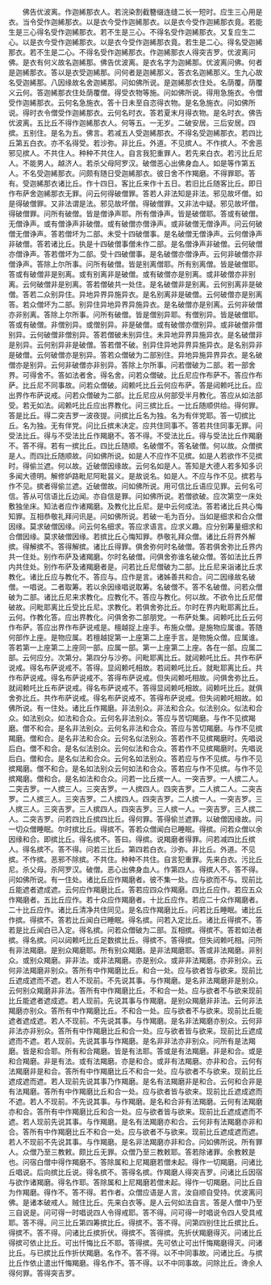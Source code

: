 <!-- { "loadSidebar": true } -->
　　佛告优波离。作迦絺那衣人。若浣染割截簪缀连缝二长一短时。应生三心用是衣。当令受作迦絺那衣。以是衣今受作迦絺那衣。以是衣今受作迦絺那衣竟。若能生是三心得名受作迦絺那衣。若不生是三心。不得名受作迦絺那衣。又复应生二心。以是衣今受作迦絺那衣。以是衣今受作迦絺那衣竟。若生是二心。得名受迦絺那衣。若不生是二心。不得名受作迦絺那衣。作迦絺那衣人得突吉罗。优波离问佛。是衣有何义故名迦絺那。佛告优波离。是衣名字为迦絺那。优波离问佛。何者是迦絺那衣。答以是衣受迦絺那。问何者是迦絺那义。答衣名迦絺那义。生九心故名受迦絺那。八因缘故名舍迦絺那。问如佛所说。是迦絺那衣住处。名荫覆。荫覆义云何。答迦絺那衣住处荫覆僧。得受衣物等施。问如佛所说。得用急施衣。令僧受作迦絺那衣。云何名急施衣。答十日未至自恣得衣物。是名急施衣。问如佛所说。得时衣令僧受作迦絺那衣。云何名时衣。答若夏末月得衣物。是名时衣。佛告优波离。五比丘不得作迦絺那衣人。何等五。一无岁。二破安居。三后安居。四摈。五别住。是名为五。佛言。若减五人受迦絺那衣。不得名受迦絺那衣。若四比丘第五白衣。亦不名得受。若沙弥。非比丘。外道。不见摈人。不作摈人。不舍恶邪见摈人。不共住人。种种不共住人。自言我犯重罪人。若先来白衣。若污比丘尼人。不能男人。越济人。若杀父母阿罗汉。破僧恶心出佛身血人。如是等作第五人。不名受迦絺那衣。问颇有随日受迦絺那衣。彼日舍不作羯磨。不得罪耶。答有。受迦絺那衣诸比丘。作十四日。客比丘来作十五日。若旧比丘随客比丘。即日作布萨舍迦絺那衣无罪。问云何得破僧罪。答若人非法知是非法。邪见故坏僧。如是得破僧罪。又非法谓是法。邪见故坏僧。得破僧罪。又非法中疑。邪见故坏僧。得破僧罪。问所有破僧。皆是僧诤声耶。所有僧诤声。皆是破僧耶。答或有破僧。无僧诤声。或有僧诤声非破僧。或有破僧亦僧诤声。或非破僧无僧诤声。问云何破僧无僧诤声。答若僧坏为二部。未受十四破僧事。是名破僧无僧诤声。云何僧诤声非破僧。答若诸比丘。执是十四破僧事僧未作二部。是名僧诤声非破僧。云何破僧亦僧诤声。答若僧坏为二部。受十四破僧事。是名破僧亦僧诤声。云何非破僧亦非僧诤声。答除上尔所事。问所有破僧。皆是别离僧耶。所有别离僧。皆是破僧耶。答或有破僧非是别离。或有别离非是破僧。或有破僧亦是别离。或非破僧亦非别离。云何破僧非是别离。答若僧破共一处住。是名破僧非是别离。云何别离非是破僧。答若二众别异住。异地异界异施异衣。是名别离非是破僧。云何破僧亦是别离答。若众僧坏为二部。别异住异地异界异施异衣。是名破僧亦是别离。云何非破僧亦非别离。答除上尔所事。问所有破僧。皆是僧别异耶。有僧别异。皆是破僧耶。答或有破僧。非僧别异。或僧别异。非是破僧。或有破僧亦僧别异。或非破僧非僧别异。云何破僧非僧别异。答若僧破未别异住。未异地异界异施异衣。是名破僧非是别异。云何别异非是破僧。答若僧不破。别异住异地异界异施异衣。是名别异非是破僧。云何破僧亦是别异。答若众僧破为二部别住。异地异施异界异衣。是名破僧亦是别异。云何非破僧亦非别异。答除上尔所事。问若僧破为二部。若一部舍界。可得舍不。答如法者舍。得名舍。问若众僧破。比丘尼应作布萨不。答应作布萨。比丘尼不同事故。问若众僧破。闼赖吒比丘云何应布萨。答是闼赖吒比丘。应出界作布萨说戒。问若众僧破为二部。比丘尼应从何部受半月教化。答应从如法部受。若无如法。闼赖吒比丘应出界教化。问三摈比丘。一比丘随顺供给。得何罪。答是比丘。得二突吉罗一波夜提。问摈比丘名为独。名为有伴党耶。答一切摈比丘。名为独。无有伴党。问比丘摈未决定。应共住同事不。答若共住同事无罪。问受法比丘。得与不受法比丘作羯磨不。答不得。不受法比丘。得与受法比丘作羯磨不。答不得。若有一摈比丘。四比丘随顺。名破僧不。答名破僧。何以故。众僧摈是人。而四比丘随顺故。问如佛所说。如是人不应作不见摈。如是人若欲作不见摈时。得偷兰遮。何以故。近破僧因缘故。云何名如是人。答知是大德人若多知多识多闻大德明。解修妒路毗尼阿毗昙义。是故说名。如是人。不应与作不见。摈若与作不见。摈者得偷兰遮。近破僧故。问如佛所说。用可信比丘语应见罪。云何名可信。答从可信语比丘边闻。亦自信是罪。问如佛所说。若僧欲破。应次第空一床处敷独坐床。知法者应作诸羯磨。及教化比丘尼。是中云何成法。答若诸比丘共心悔知罪。互相恭敬礼拜问讯是。问如佛所说。若破一毛为百分。当如是细求和合众僧因缘。莫求破僧因缘。问云何名细求。答应求语言。应求义趣。应分别筹量细求和合僧因缘。莫求破僧因缘。若摈比丘心悔知罪。恭敬礼拜众僧。诸比丘将界外解摈。得解摈不。答得解摈。诸比丘得罪。俱舍弥何时名破僧。答若俱舍弥比丘界内共一住处。别作布萨及诸羯磨。尔时名破僧。问俱舍弥谁名破众僧。答如法比丘界内共住处。别作布萨及诸羯磨者是。问若比丘尼僧破为二部。比丘尼来诣诸比丘求教化。诸比丘应与教化不。答应与。应作是言。诸姊善共和合。问二因缘故名破僧。一唱说。二者取筹。若以余因缘唱说取筹。名破僧不。答不名破僧。问若众僧破为二部。诸比丘尼来求教化。应教化不。答应与教化。何以故。不欲令比丘尼僧破故。问毗耶离比丘受比丘尼。求教化。若俱舍弥比丘。尔时在界内毗耶离比丘。云何。作教化答。应出界教化。问俱舍弥二部朋党。一布萨处集。闼赖吒比丘云何作布萨。答应出界作布萨说戒是。檀越捉上座手。布施众僧。是施物应属谁。答随何部作上座。是物应属。若檀越捉第一上座第二上座手言。是物施众僧。应属谁。答若第一上座第二上座同一部。应属一部。第一上座第二上座。各在一部。应属二部。云何应分。次第分。第四分与沙弥。问毗耶离比丘。就闼赖吒比丘。共作布萨说戒。得名布萨说戒不。答得。显闼赖吒相故。若闼赖吒比丘。就毗耶离比丘。共作布萨说戒。得名布萨说戒不。答得布萨说戒。但失闼赖吒相故。问俱舍弥比丘。就闼赖吒比丘布萨说戒。得名布萨说戒不。答得显闼赖吒相故。闼赖吒比丘。就俱舍弥比丘。共作布萨说戒。得名布萨说戒不。答得布萨说戒。但失闼赖吒相故。如佛所说。有一住处。诸比丘作羯磨。非法别众。非法和合众。似法别众。似法和合众。如法别众。如法和合众。云何名非法别众。答应与苦切羯磨。与作不见摈羯磨。僧不和合。是名非法别众。云何名非法和合众。答应与苦切羯磨。与作不见摈羯磨。僧和合。是名非法和合众。云何名似法别众。答若作不见摈羯磨时。先唱说后白。僧不和合。是名似法别众。云何似法和合众。答若作不见摈羯磨时。先唱说后白。僧和合。是名似法和合众。云何名如法别众。答若应与作不见摈。与作不见摈羯磨。僧不和合。是名如法别众云何如法和合众。答若应与作不见摈。与作不见摈羯磨。僧和合。是名如法和合众。问若一比丘摈一人。一突吉罗。一人摈二人。二突吉罗。一人摈三人。三突吉罗。一人摈四人。四突吉罗。二人摈二人。二突吉罗。二人摈三人。三突吉罗。二人摈四人。四突吉罗。二人摈一人。一突吉罗。三人摈三人。三突吉罗。三人摈四人。四突吉罗。三人摈一人。一突吉罗。三人摈二人。二突吉罗。问若四比丘摈四比丘。得何罪。答得偷兰遮罪。以破僧因缘故。问一切众僧睡眠。尔时摈比丘。得摈不。答若众僧闻白已睡眠。得摈。问若众僧以余因缘和合。即摈比丘。得名摈不。答曰。得摈。说羯磨者得罪。问若减四比丘摈人。得名摈不。答不得。问若三比丘。第四若白衣。沙弥。非比丘。外道。不见摈。不作摈。恶邪不除摈。不共住。种种不共住。自言犯重罪。先来白衣。污比丘尼。杀父母。杀阿罗汉。破僧。恶心出佛身血人。作第四人。得摈人不。答不得。问如佛所说。有一住处。诸比丘应作羯磨者。彼不集一处。应与欲而不与。现前比丘能遮者遮成遮。云何应作羯磨比丘。答若应四众作羯磨。四比丘应作。若应五众作羯磨者。五比丘应作。若十众应作羯磨者。十比丘应作。若应二十众作羯磨者。二十比丘应作。诸比丘清净共住同见。是名应作羯磨比丘。问若比丘睡眠。诸比丘作摈。得摈不。答若比丘闻白已睡眠。得名摈。问若入定比丘。诸比丘得摈不。答若是比丘闻白已入定。得名摈。问若众僧破为二部。互相摈。得摈不。答若如法者摈。得名摈。问以闼赖吒比丘足数摈比丘。得摈不。答得摈。但失闼赖吒相。问所有非法羯磨。是别众羯磨耶。所有别众羯磨。是非法羯磨耶。答或非法羯磨。非别众。或别众羯磨。非非法。或非法羯磨。亦是别众。或非非法羯磨。亦非别众。云何非法羯磨非别众。答所有中作羯磨比丘。和合一处。应与欲者皆与欲来。现前比丘遮成遮而不遮。若人不现前。不先说其事。与作羯磨。是名非法羯磨非是别众。云何别众羯磨非非法。答所有中作羯磨比丘。不和合一处。应与欲者不与欲来现前比丘能遮者遮成遮。若人现前。先说其事与作羯磨。是别众羯磨非非法。云何非法羯磨亦别众。答所有中作羯磨比丘。不和合一处。应与欲者不与欲来。现前比丘能遮者遮成遮。若人不现前。不先说其事。与作羯磨。是名非法羯磨亦别众。云何非非法亦非别众。答所有中作羯磨比丘和合一处。应与欲者皆与欲来。现前比丘遮成遮而不遮。若人现前。先说其事与作羯磨。是名非非法亦非别众。问所有是法羯磨。皆是和合耶。所有和合羯磨。皆是有法耶。答或是有法羯磨。非是和合。或是和合羯磨。非是有法。或有法羯磨。亦是和合。或非有法羯磨。亦非和合。云何有法羯磨非是和合。答所有中作羯磨比丘不和合一处。应与欲者不与欲来。现前比丘遮成遮而遮。若人现前先说其事乃作羯磨。是名有法羯磨非是和合。云何和合非是有法羯磨。答所有中作羯磨比丘和合一处。应与欲者皆与欲来。现前比丘遮成遮而不遮。若人不现前。不先说其事。与作羯磨。是名和合非有法羯磨。云何有法羯磨亦和合。答所有中作羯磨比丘和合一处。应与欲者皆与欲来。现前比丘遮成遮而不遮。若人现前先说其事。与作羯磨。是名有法羯磨亦和合。云何非有法羯磨亦非和合。答所有中作羯磨比丘不和合一处。应与欲者不与欲来。现前比丘遮成遮而遮。若人不现前不先说其事。与作羯磨。是名非法羯磨亦非和合。问如佛所说。所有罪人。众僧乃至三教敕。颇比丘无罪。众僧乃至三教敕耶。答若除诸罪。余教敕是也。问宿白僧中得作羯磨不。答除属和上尼羯磨若僧未起。得作一切羯磨。问诸比丘唱说。后向摈比丘说。得名摈不。答得名摈。作羯磨人得突吉罗。问诸比丘因宿与欲作诸羯磨。得名作耶。答除属和上尼羯磨若僧未起。得作一切羯磨。问比丘自为作羯磨。得作不。答不得。若作者。众僧应语是人言。汝自顺自受持。优波离问佛。是诸本破戒人。贼住比丘。先来白衣等。是人云何如法自言。答是人僧中乃至三自说是。问可得一时唱说四人令得戒耶。答不得。问可得一时唱说令四人受具戒耶。答不得。问三比丘第四筹摈比丘。得摈不。答不得。问第四别住比丘摈比丘。得摈不。答不得。问诸比丘摈折伏。得摈不。答得摈。先折伏羯磨得灭。问诸比丘得摈可依止比丘。可出忏悔比丘不耶。答得摈。先可依止可出忏悔羯磨得灭。问诸比丘。与已摈比丘作折伏羯磨。名作不。答不得。以不中同事故。问诸比丘。与摈比丘作依止遣出忏悔羯磨。得名作不。答不得。以不中同事故。问除比丘。谗余人得何罪。答得突吉罗。
